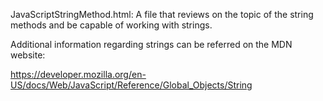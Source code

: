 JavaScriptStringMethod.html: A file that reviews on the topic of the string methods and be capable of working with strings.

Additional information regarding strings can be referred on the MDN website:

https://developer.mozilla.org/en-US/docs/Web/JavaScript/Reference/Global_Objects/String
